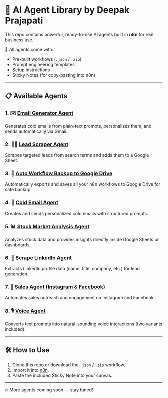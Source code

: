 # 🧠 AI Agent Library by Deepak Prajapati

This repo contains powerful, ready-to-use AI agents built in **n8n** for real business use.

🚀 All agents come with:
- Pre-built workflows (`.json` / `.zip`)
- Prompt engineering templates
- Setup instructions
- Sticky Notes (for copy-pasting into n8n)

---

## 📋 Available Agents

### 1. ✉️ [Email Generator Agent](./agents/email-generator-agent)
Generates cold emails from plain-text prompts, personalizes them, and sends automatically via Gmail.

### 2. 🕵️‍♂️ [Lead Scraper Agent](./agents/lead-scraper-agent)
Scrapes targeted leads from search terms and adds them to a Google Sheet.

### 3. 📂 [Auto Workflow Backup to Google Drive](./agents/auto-workflow-backup)
Automatically exports and saves all your n8n workflows to Google Drive for safe backup.

### 4. 📧 [Cold Email Agent](./agents/cold-email)
Creates and sends personalized cold emails with structured prompts.

### 5. 📊 [Stock Market Analysis Agent](./agents/stock-market-analysis)
Analyzes stock data and provides insights directly inside Google Sheets or dashboards.

### 6. 👥 [Scrape LinkedIn Agent](./agents/scrape-linkedin)
Extracts LinkedIn profile data (name, title, company, etc.) for lead generation.

### 7. 📱 [Sales Agent (Instagram & Facebook)](./agents/sales-agent)
Automates sales outreach and engagement on Instagram and Facebook.

### 8. 🎙 [Voice Agent](./agents/voice-agent)
Converts text prompts into natural-sounding voice interactions (two variants included).

---

## 🛠 How to Use

1. Clone this repo or download the `.json` / `.zip` workflow.
2. Import it into [n8n](https://n8n.io).
3. Paste the included Sticky Note into your canvas.

---

🔥 More agents coming soon — stay tuned!

